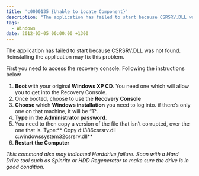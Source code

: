 ```yaml
---
title: 'c0000135 {Unable to Locate Component}'
description: "The application has failed to start because CSRSRV.DLL was not found. Reinstalling the application may fix this problem."
tags:
  - Windows
date: 2012-03-05 00:00:00 +1300
---
```

The application has failed to start because CSRSRV.DLL was not found. Reinstalling the application may fix this problem.

First you need to access the recovery console. Following the instructions below

  1. **Boot** with your original **Windows XP CD**. You need one which will allow you to get into the Recovery Console.
  2. Once booted, choose to use the **Recovery Console**
  3. **Choose** which **Windows installation** you need to log into. if there’s only one on that machine, it will be “1?.
  4. **Type** **in** the **Administrator password**.
  5. You need to then copy a version of the file that isn&#8217;t corrupted, over the one that is. Type:** Copy d:i386csrsrv.dll c:windowssystem32csrsrv.dll**
  6. **Restart the Computer**

_This command also may indicated Harddrive failure. Scan with a Hard Drive tool such as Spinrite or HDD Regenerator to make sure the drive is in good condition._
